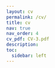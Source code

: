 ```yaml
---
layout: cv
permalink: /cv/
title: cv
nav: true
nav_order: 4
cv_pdf: CV-3.pdf
description: 
toc:
  sidebar: left
---
```

